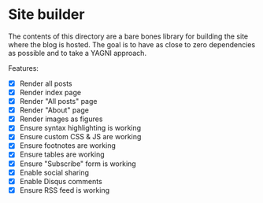 # Site builder

The contents of this directory are a bare bones library for building the site
where the blog is hosted. The goal is to have as close to zero dependencies as
possible and to take a YAGNI approach.

Features:

- [x] Render all posts
- [x] Render index page
- [x] Render "All posts" page
- [x] Render "About" page
- [x] Render images as figures
- [x] Ensure syntax highlighting is working
- [x] Ensure custom CSS & JS are working
- [x] Ensure footnotes are working
- [x] Ensure tables are working
- [x] Ensure "Subscribe" form is working
- [x] Enable social sharing
- [x] Enable Disqus comments
- [x] Ensure RSS feed is working
